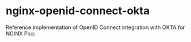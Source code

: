 # nginx-openid-connect-okta
Reference implementation of OpenID Connect integration with OKTA for NGINX Plus

